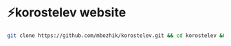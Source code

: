 # ⚡️korostelev website

```sh
git clone https://github.com/mbozhik/korostelev.git && cd korostelev && pnpm i && code .
```

